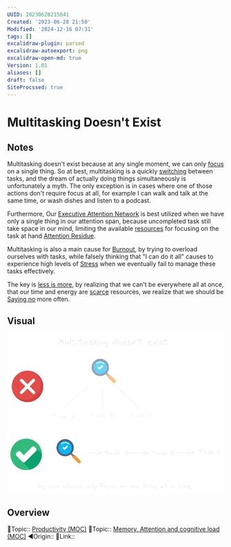 ```yaml
---
UUID: 20230628215041
Created: '2023-06-28 21:50'
Modified: '2024-12-16 07:31'
tags: []
excalidraw-plugin: parsed
excalidraw-autoexport: png
excalidraw-open-md: true
Version: 1.01
aliases: []
draft: false
SiteProcssed: true
---
```


# Multitasking Doesn't Exist

## Notes

Multitasking doesn't exist because at any single moment, we can only [focus](/notes/focus.md) on a single thing. So at best, multitasking is a quickly [switching](/notes/task-switching.md) between tasks, and the dream of actually doing things simultaneously is unfortunately a myth. The only exception is in cases where one of those actions don't require focus at all, for example I can walk and talk at the same time, or wash dishes and listen to a podcast.

Furthermore, Our [Executive Attention Network](/notes/executive-attention-network.md) is best utilized when we have only a single thing in our attention span, because uncompleted task still take space in our mind, limiting the available [resources](/notes/working-memory.md) for focusing on the task at hand [Attention Residue](/notes/attention-residue.md).

Multitasking is also a main cause for [Burnout](/notes/burnout.md), by trying to overload ourselves with tasks, while falsely thinking that "I can do it all" causes to experience high levels of [Stress](/notes/stress.md) when we eventually fail to manage these tasks effectively.

The key is [less is more](/notes/addition-by-subtraction.md), by realizing that we can't be everywhere all at once, that our time and energy are [scarce](/notes/scarcity.md) resources, we realize that we should be [Saying no](/notes/saying-no.md) more often.

## Visual

![Multitasking doesnt exist.webp](/notes/multitasking-doesnt-exist.webp)

## Overview
🔼Topic:: [Productivity (MOC)](/mocs/productivity-moc.md)
🔼Topic:: [Memory, Attention and cognitive load (MOC)](/mocs/memory-attention-and-cognitive-load-moc.md)
◀Origin::
🔗Link::

